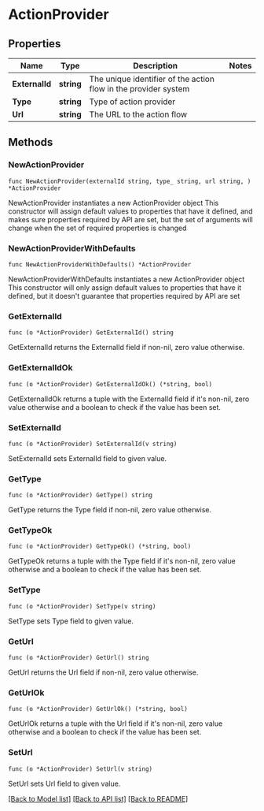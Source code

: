 # ActionProvider

## Properties

Name | Type | Description | Notes
------------ | ------------- | ------------- | -------------
**ExternalId** | **string** | The unique identifier of the action flow in the provider system | 
**Type** | **string** | Type of action provider | 
**Url** | **string** | The URL to the action flow | 

## Methods

### NewActionProvider

`func NewActionProvider(externalId string, type_ string, url string, ) *ActionProvider`

NewActionProvider instantiates a new ActionProvider object
This constructor will assign default values to properties that have it defined,
and makes sure properties required by API are set, but the set of arguments
will change when the set of required properties is changed

### NewActionProviderWithDefaults

`func NewActionProviderWithDefaults() *ActionProvider`

NewActionProviderWithDefaults instantiates a new ActionProvider object
This constructor will only assign default values to properties that have it defined,
but it doesn't guarantee that properties required by API are set

### GetExternalId

`func (o *ActionProvider) GetExternalId() string`

GetExternalId returns the ExternalId field if non-nil, zero value otherwise.

### GetExternalIdOk

`func (o *ActionProvider) GetExternalIdOk() (*string, bool)`

GetExternalIdOk returns a tuple with the ExternalId field if it's non-nil, zero value otherwise
and a boolean to check if the value has been set.

### SetExternalId

`func (o *ActionProvider) SetExternalId(v string)`

SetExternalId sets ExternalId field to given value.


### GetType

`func (o *ActionProvider) GetType() string`

GetType returns the Type field if non-nil, zero value otherwise.

### GetTypeOk

`func (o *ActionProvider) GetTypeOk() (*string, bool)`

GetTypeOk returns a tuple with the Type field if it's non-nil, zero value otherwise
and a boolean to check if the value has been set.

### SetType

`func (o *ActionProvider) SetType(v string)`

SetType sets Type field to given value.


### GetUrl

`func (o *ActionProvider) GetUrl() string`

GetUrl returns the Url field if non-nil, zero value otherwise.

### GetUrlOk

`func (o *ActionProvider) GetUrlOk() (*string, bool)`

GetUrlOk returns a tuple with the Url field if it's non-nil, zero value otherwise
and a boolean to check if the value has been set.

### SetUrl

`func (o *ActionProvider) SetUrl(v string)`

SetUrl sets Url field to given value.



[[Back to Model list]](../README.md#documentation-for-models) [[Back to API list]](../README.md#documentation-for-api-endpoints) [[Back to README]](../README.md)



